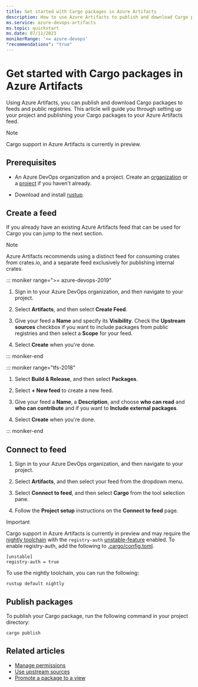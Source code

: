 ```yaml
---
title: Get started with Cargo packages in Azure Artifacts
description: How to use Azure Artifacts to publish and download Cargo packages
ms.service: azure-devops-artifacts
ms.topic: quickstart
ms.date: 07/11/2023
monikerRange: '<= azure-devops'
"recommendations": "true"
---
```


# Get started with Cargo packages in Azure Artifacts

Using Azure Artifacts, you can publish and download Cargo packages to feeds and public registries. This article will guide you through setting up your project and publishing your Cargo packages to your Azure Artifacts feed.

> [!NOTE]
> Cargo support in Azure Artifacts is currently in preview.

## Prerequisites

- An Azure DevOps organization and a project. Create an [organization](../organizations/accounts/create-organization.md) or a [project](../organizations/projects/create-project.md#create-a-project) if you haven't already.

- Download and install [rustup](https://rustup.rs/).

## Create a feed

If you already have an existing Azure Artifacts feed that can be used for Cargo you can jump to the next section. 

> [!NOTE]
> Azure Artifacts recommends using a distinct feed for consuming crates from crates.io, and a separate feed exclusively for publishing internal crates.
 
::: moniker range=">= azure-devops-2019"

1. Sign in to your Azure DevOps organization, and then navigate to your project.

1. Select **Artifacts**, and then select **Create Feed**.

1. Give your feed a **Name** and specify its **Visibility**. Check the **Upstream sources** checkbox if you want to include packages from public registries and then select a **Scope** for your feed.

1. Select **Create** when you're done.

::: moniker-end

::: moniker range="tfs-2018"

1. Select **Build & Release**, and then select **Packages**.

1. Select **+ New feed** to create a new feed.

1. Give your feed a **Name**, a **Description**, and choose **who can read** and **who can contribute** and if you want to **Include external packages**.

1. Select **Create** when you're done.

::: moniker-end

## Connect to feed

1. Sign in to your Azure DevOps organization, and then navigate to your project.

1. Select **Artifacts**, and then select your feed from the dropdown menu.

1. Select **Connect to feed**, and then select **Cargo** from the tool selection pane.

1. Follow the **Project setup** instructions on the **Connect to feed** page.

> [!IMPORTANT]
> Cargo support in Azure Artifacts is currently in preview and may require the [nightly toolchain](https://go.microsoft.com/fwlink/?linkid=2243883) with the `registry-auth` [unstable-feature](https://go.microsoft.com/fwlink/?linkid=2243884) enabled. To enable registry-auth, add the following to [.cargo/config.toml](https://go.microsoft.com/fwlink/?linkid=2234410).
>
> ```
> [unstable]
> registry-auth = true
> ```
>
> To use the nightly toolchain, you can run the following:
>
> ```
> rustup default nightly
> ```

## Publish packages

To publish your Cargo package, run the following command in your project directory:

```
cargo publish
```

## Related articles

- [Manage permissions](feeds/feed-permissions.md)
- [Use upstream sources](concepts/upstream-sources.md)
- [Promote a package to a view](feeds/views.md)
